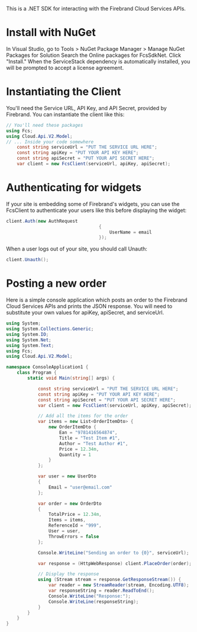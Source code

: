 This is a .NET SDK for interacting with the Firebrand Cloud Services APIs.

# Install with NuGet

In Visual Studio, go to Tools > NuGet Package Manager > Manage NuGet Packages for Solution
Search the Online packages for FcsSdkNet.  Click "Install."
When the ServiceStack dependency is automatically installed, you will be prompted to accept a license agreement.

# Instantiating the Client

You'll need the Service URL, API Key, and API Secret, provided by Firebrand.  You can instantiate the client like this:
```c#
// You'll need these packages
using Fcs;
using Cloud.Api.V2.Model;
// ... Inside your code somewhere
    const string serviceUrl = "PUT THE SERVICE URL HERE";
    const string apiKey = "PUT YOUR API KEY HERE";
    const string apiSecret = "PUT YOUR API SECRET HERE";
    var client = new FcsClient(serviceUrl, apiKey, apiSecret);
```

# Authenticating for widgets

If your site is embedding some of Firebrand's widgets, you can use the FcsClient to authenticate your users like this before displaying the widget:

```c#
client.Auth(new AuthRequest
                                   {
                                       UserName = email
                                   });
```

When a user logs out of your site, you should call Unauth:

```c#
client.Unauth();
```

# Posting a new order

Here is a simple console application which posts an order to the Firebrand Cloud Services APIs and prints the JSON response.  You will need to substitute your own values for apiKey, apiSecret, and serviceUrl.

```c#
using System;
using System.Collections.Generic;
using System.IO;
using System.Net;
using System.Text;
using Fcs;
using Cloud.Api.V2.Model;

namespace ConsoleApplication1 {
    class Program {
        static void Main(string[] args) {

            const string serviceUrl = "PUT THE SERVICE URL HERE";
            const string apiKey = "PUT YOUR API KEY HERE";
            const string apiSecret = "PUT YOUR API SECRET HERE";
            var client = new FcsClient(serviceUrl, apiKey, apiSecret);

            // Add all the items for the order
            var items = new List<OrderItemDto> {
                new OrderItemDto {
                    Ean = "9781416564874",
                    Title = "Test Item #1",
                    Author = "Test Author #1",
                    Price = 12.34m,
                    Quantity = 1
                }
            };

            var user = new UserDto
            {
                Email = "user@email.com"
            };

            var order = new OrderDto
            {
                TotalPrice = 12.34m,
                Items = items,
                ReferenceId = "999",
                User = user,
                ThrowErrors = false
            };

            Console.WriteLine("Sending an order to {0}", serviceUrl);

            var response = (HttpWebResponse) client.PlaceOrder(order);

            // Display the response
            using (Stream stream = response.GetResponseStream()) {
                var reader = new StreamReader(stream, Encoding.UTF8);
                var responseString = reader.ReadToEnd();
                Console.WriteLine("Response:");
                Console.WriteLine(responseString);
            }
        }
    }
}
```
